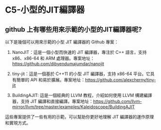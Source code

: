 # C5-小型的JIT編譯器

## github 上有哪些用來示範的小型的JIT編譯器呢?

以下是幾個可以用來示範的小型 JIT 編譯器的 Github 專案：

1. NanoJIT：這是一個小型而快速的 JIT 編譯器，專注於 C++ 語言，支持 x86、x86-64 和 ARM 處理器。專案地址：https://github.com/dibyendumajumdar/nanojit

2. tiny-jit：這是一個基於 C++11 的小型 JIT 編譯器，支持 x86-64 平台。它具有簡單的 API 和易於擴展。專案地址：https://github.com/alexcherny/tiny-jit

3. BuildingAJIT: 這是一個經典的 LLVM 教程，介紹如何使用 LLVM 構建編譯器，支持 JIT 編譯和直接編譯。專案地址：https://github.com/llvm-mirror/llvm/tree/master/examples/Kaleidoscope/BuildingAJIT

這些專案提供了一些有用的示範，可以幫助你更好地理解 JIT 編譯器的運作原理和實現方式。

